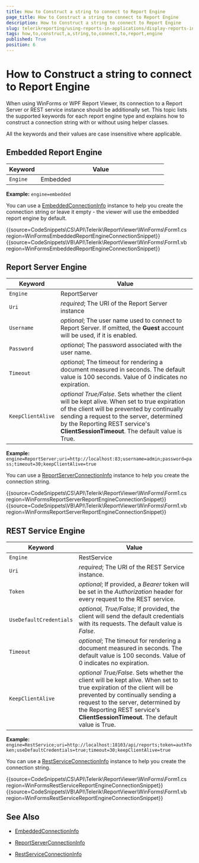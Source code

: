 ```yaml
---
title: How to Construct a string to connect to Report Engine
page_title: How to Construct a string to connect to Report Engine 
description: How to Construct a string to connect to Report Engine
slug: telerikreporting/using-reports-in-applications/display-reports-in-applications/how-to-construct-a-string-to-connect-to-report-engine
tags: how,to,construct,a,string,to,connect,to,report,engine
published: True
position: 6
---
```

<style>
table th:first-of-type {
    width: 20%;
}
table th:nth-of-type(2) {
    width: 80%;
}
</style>

# How to Construct a string to connect to Report Engine

When using WinForms or WPF Report Viewer, its connection to a Report Server or REST service instance should be additionally set. This topic lists the supported keywords for each report engine type and explains how to construct a connection string with or without using helper classes. 

All the keywords and their values are case insensitive where applicable. 

## Embedded Report Engine

| Keyword | Value |
| ------ | ------ |
|`Engine`|Embedded|


__Example:__ `engine=embedded`

You can use a [EmbeddedConnectionInfo](/reporting/api/Telerik.ReportViewer.Common.EmbeddedConnectionInfo) instance to help you create the connection string or leave it empty - the viewer will use the embedded report engine by default. 

{{source=CodeSnippets\CS\API\Telerik\ReportViewer\WinForms\Form1.cs region=WinFormsEmbeddedReportEngineConnectionSnippet}}
{{source=CodeSnippets\VB\API\Telerik\ReportViewer\WinForms\Form1.vb region=WinFormsEmbeddedReportEngineConnectionSnippet}}

## Report Server Engine

| Keyword | Value |
| ------ | ------ |
|`Engine`|ReportServer|
|`Uri`| *required*; The URI of the Report Server instance|
|`Username`| *optional*; The user name used to connect to Report Server. If omitted, the __Guest__ account will be used, if it is enabled.|
|`Password`| *optional*; The password associated with the user name.|
|`Timeout`| *optional*; The timeout for rendering a document measured in seconds. The default value is 100 seconds. Value of 0 indicates no expiration.|
|`KeepClientAlive`| *optional True/False*. Sets whether the client will be kept alive. When set to true expiration of the client will be prevented by continually sending a request to the server, determined by the Reporting REST service's __ClientSessionTimeout__. The default value is True.|


__Example:__ `engine=ReportServer;uri=http://localhost:83;username=admin;password=pass;timeout=30;keepClientAlive=true`

You can use a [ReportServerConnectionInfo](/reporting/api/Telerik.ReportViewer.Common.ReportServerConnectionInfo) instance to help you create the connection string. 

{{source=CodeSnippets\CS\API\Telerik\ReportViewer\WinForms\Form1.cs region=WinFormsReportServerReportEngineConnectionSnippet}}
{{source=CodeSnippets\VB\API\Telerik\ReportViewer\WinForms\Form1.vb region=WinFormsReportServerReportEngineConnectionSnippet}}

## REST Service Engine

| Keyword | Value |
| ------ | ------ |
|`Engine`|RestService|
|`Uri`| *required*; The URI of the REST Service instance.|
|`Token`| *optional*; If provided, a *Bearer* token will be set in the *Authorization* header for every request to the REST service.|
|`UseDefaultCredentials`| *optional, True/False*; If provided, the client will send the default credentials with its requests. The default value is *False*.|
|`Timeout`| *optional*; The timeout for rendering a document measured in seconds. The default value is 100 seconds. Value of 0 indicates no expiration.|
|`KeepClientAlive`| *optional True/False*. Sets whether the client will be kept alive. When set to true expiration of the client will be prevented by continually sending a request to the server, determined by the Reporting REST service's __ClientSessionTimeout__. The default value is True.|


__Example:__ `engine=RestService;uri=http://localhost:18103/api/reports;token=authToken;useDefaultCredentials=true;timeout=30;keepClientAlive=true`

You can use a [RestServiceConnectionInfo](/reporting/api/Telerik.ReportViewer.Common.RestServiceConnectionInfo) instance to help you create the connection string. 

{{source=CodeSnippets\CS\API\Telerik\ReportViewer\WinForms\Form1.cs region=WinFormsRestServiceReportEngineConnectionSnippet}}
{{source=CodeSnippets\VB\API\Telerik\ReportViewer\WinForms\Form1.vb region=WinFormsRestServiceReportEngineConnectionSnippet}}


## See Also

* [EmbeddedConnectionInfo](/reporting/api/Telerik.ReportViewer.Common.EmbeddedConnectionInfo)  

* [ReportServerConnectionInfo](/reporting/api/Telerik.ReportViewer.Common.ReportServerConnectionInfo)  

* [RestServiceConnectionInfo](/reporting/api/Telerik.ReportViewer.Common.RestServiceConnectionInfo)
